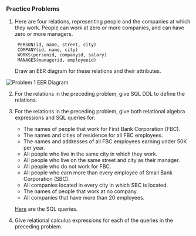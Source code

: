 ### Practice Problems

1. Here are four relations, representing people and the companies at which they work. People can work at zero or more companies, and can have zero or more managers.

		PERSON(id, name, street, city)
		COMPANY(id, name, city)
		WORKS(personid, companyid, salary)
		MANAGES(managerid, employeeid)

   Draw an EER diagram for these relations and their attributes.

![Problem 1 EER Diagram](http://i.imgur.com/9AjKvs5.png)

2. For the relations in the preceding problem, give SQL DDL to define the relations.

3. For the relations in the preceding problem, give both relational algebra expressions and SQL queries for:
	* The names of people that work for First Bank Corporation (FBC).
	* The names and cities of residence for all FBC employees.
	* The names and addresses of all FBC employees earning under 50K per year.
	* All people who live in the same city in which they work.
	* All people who live on the same street and city as their manager.
	* All people who do not work for FBC.
	* All people who earn more than every employee of Small Bank Corporation (SBC).
	* All companies located in every city in which SBC is located.
	* The names of people that work at no company.
	* All companies that have more than 20 employees.

    [Here](https://github.com/frodosamoa/csmi486/blob/master/homework/sql-practice/practice-problems.sql) are the SQL queries.

4. Give relational calculus expressions for each of the queries in the preceding problem.
